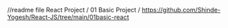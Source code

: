 //readme file 
React Project  /
01 Basic Project /
https://github.com/Shinde-Yogesh/React-JS/tree/main/01basic-react
